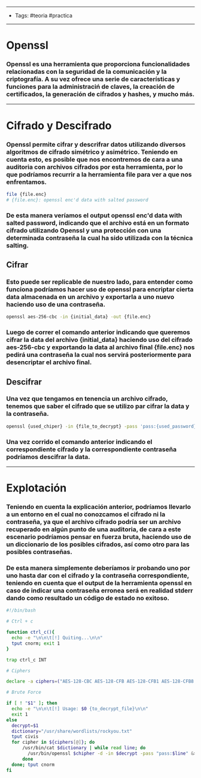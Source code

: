 -----
- Tags: #teoria #practica 
-----
# Openssl

### **Openssl** es una herramienta que proporciona funcionalidades relacionadas con la seguridad de la comunicación y la criptografía. A su vez ofrece una serie de características y funciones para la administraciń de claves, la creación de certificados, la generación de cifrados y hashes, y mucho más.
-----
# Cifrado y Descifrado 

### **Openssl** permite cifrar y descrifrar datos utilizando diversos algoritmos de cifrado simétrico y asimétrico. Teniendo en cuenta esto, es posible que nos encontremos de cara a una auditoria con archivos cifrados por esta herramienta, por lo que podríamos recurrir a la herramienta **file** para ver a que nos enfrentamos. 

```bash
file {file.enc}
# {file.enc}: openssl enc'd data with salted password
```
### De esta manera veríamos el output **openssl enc'd data with salted password**, indicando que el archivo está en un formato cifrado utilizando **Openssl** y una protección con una determinada contraseña la cual ha sido utilizada con la técnica **salting**. 

## Cifrar
### Esto puede ser replicable de nuestro lado, para entender como funciona podríamos hacer uso de openssl para encriptar cierta data almacenada en un archivo y exportarla a uno nuevo haciendo uso de una contraseña.

```bash
openssl aes-256-cbc -in {initial_data} -out {file.enc}
```
### Luego de correr el comando anterior indicando que queremos cifrar la data del archivo **{initial_data}** haciendo uso del cifrado **aes-256-cbc** y exportando la data al archivo final **{file.enc}** nos pedirá una contraseña la cual nos servirá posteriormente para desencriptar el archivo final. 

## Descifrar 

### Una vez que tengamos en tenencia un archivo cifrado, tenemos que saber el cifrado que se utilizo par cifrar la data y la contraseña. 

```bash
openssl {used_chiper} -in {file_to_decrypt} -pass 'pass:{used_password}'
```
### Una vez corrido el comando anterior indicando el correspondiente cifrado y la correspondiente contraseña podríamos descifrar la data. 

----
# Explotación 

### Teniendo en cuenta la explicación anterior, podríamos llevarlo a un entorno en el cual no conozcamos el cifrado ni la contraseña, ya que el archivo cifrado podría ser un archivo recuperado en algún punto de una auditoria, de cara a este escenario podríamos pensar en **fuerza bruta**, haciendo uso de un diccionario de los posibles cifrados, así como otro para las posibles contraseñas.

### De esta manera simplemente deberíamos ir probando uno por uno hasta dar con el cifrado y la contraseña correspondiente, teniendo en cuenta que el output de la herramienta **openssl** en caso de indicar una contraseña erronea será en realidad **stderr** dando como resultado un código de estado no exitoso. 

```bash
#!/bin/bash

# Ctrl + c 

function ctrl_c(){
  echo -e "\n\n\t[!] Quiting...\n\n"
  tput cnorm; exit 1 
}

trap ctrl_c INT 

# Ciphers 

declare -a ciphers=("AES-128-CBC AES-128-CFB AES-128-CFB1 AES-128-CFB8 AES-128-CTR AES-128-ECB AES-128-OFB AES-192-CBC AES-192-CFB AES-192-CFB1 AES-192-CFB8 AES-192-CTR AES-192-ECB AES-192-OFB AES-256-CBC AES-256-CFB AES-256-CFB1 AES-256-CFB8 AES-256-CTR AES-256-ECB AES-256-OFB AES128 AES192 AES256 BF BF-CBC BF-CFB BF-ECB BF-OFB CAMELLIA-128-CBC CAMELLIA-128-CFB CAMELLIA-128-CFB1 CAMELLIA-128-CFB8 CAMELLIA-128-CTR CAMELLIA-128-ECB CAMELLIA-128-OFB CAMELLIA-192-CBC CAMELLIA-192-CFB CAMELLIA-192-CFB1 CAMELLIA-192-CFB8 CAMELLIA-192-CTR CAMELLIA-192-ECB CAMELLIA-192-OFB CAMELLIA-256-CBC CAMELLIA-256-CFB CAMELLIA-256-CFB1 CAMELLIA-256-CFB8 CAMELLIA-256-CTR CAMELLIA-256-ECB CAMELLIA-256-OFB CAMELLIA128 CAMELLIA192 CAMELLIA256 CAST CAST-cbc CAST5-CBC CAST5-CFB CAST5-ECB CAST5-OFB ChaCha20 DES DES-CBC DES-CFB DES-CFB1 DES-CFB8 DES-ECB DES-EDE DES-EDE-CBC DES-EDE-CFB DES-EDE-ECB DES-EDE-OFB DES-EDE3 DES-EDE3-CBC DES-EDE3-CFB DES-EDE3-CFB1 DES-EDE3-CFB8 DES-EDE3-ECB DES-EDE3-OFB DES-OFB DES3 DESX DESX-CBC RC2 RC2-40-CBC RC2-64-CBC RC2-CBC RC2-CFB RC2-ECB RC2-OFB RC4 RC4-40 SEED SEED-CBC SEED-CFB SEED-ECB SEED-OFB")

# Brute Force

if [ ! "$1" ]; then
  echo -e "\n\n\t[!] Usage: $0 {to_decrypt_file}\n\n"
  exit 1
else
  decrypt=$1
  dictionary="/usr/share/wordlists/rockyou.txt"
  tput civis  
  for cipher in ${ciphers[@]}; do
	  /usr/bin/cat $dictionary | while read line; do
	    /usr/bin/openssl $chipher -d -in $decrypt -pass "pass:$line" &>/dev/null && echo -e "\n\n\t[+] Password found: $line\n\n" && exit 0
	  done
  done; tput cnorm
fi
```

